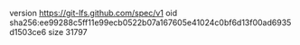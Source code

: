 version https://git-lfs.github.com/spec/v1
oid sha256:ee99288c5ff11e99ecb0522b07a167605e41024c0bf6d13f00ad6935d1503ce6
size 31797
